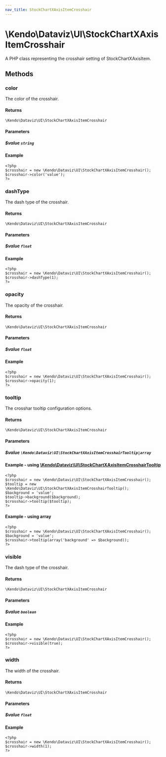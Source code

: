 ```yaml
---
nav_title: StockChartXAxisItemCrosshair
---
```


# \Kendo\Dataviz\UI\StockChartXAxisItemCrosshair

A PHP class representing the crosshair setting of StockChartXAxisItem.


## Methods

### color
The color of the crosshair.

#### Returns
`\Kendo\Dataviz\UI\StockChartXAxisItemCrosshair`

#### Parameters

##### $value `string`



#### Example 
    <?php
    $crosshair = new \Kendo\Dataviz\UI\StockChartXAxisItemCrosshair();
    $crosshair->color('value');
    ?>

### dashType
The dash type of the crosshair.

#### Returns
`\Kendo\Dataviz\UI\StockChartXAxisItemCrosshair`

#### Parameters

##### $value `float`



#### Example 
    <?php
    $crosshair = new \Kendo\Dataviz\UI\StockChartXAxisItemCrosshair();
    $crosshair->dashType(1);
    ?>

### opacity
The opacity of the crosshair.

#### Returns
`\Kendo\Dataviz\UI\StockChartXAxisItemCrosshair`

#### Parameters

##### $value `float`



#### Example 
    <?php
    $crosshair = new \Kendo\Dataviz\UI\StockChartXAxisItemCrosshair();
    $crosshair->opacity(1);
    ?>

### tooltip

The crosshar tooltip configuration options.

#### Returns
`\Kendo\Dataviz\UI\StockChartXAxisItemCrosshair`

#### Parameters

##### $value `\Kendo\Dataviz\UI\StockChartXAxisItemCrosshairTooltip|array`


#### Example - using [\Kendo\Dataviz\UI\StockChartXAxisItemCrosshairTooltip](/api/wrappers/php/Kendo/Dataviz/UI/StockChartXAxisItemCrosshairTooltip)
    <?php
    $crosshair = new \Kendo\Dataviz\UI\StockChartXAxisItemCrosshair();
    $tooltip = new \Kendo\Dataviz\UI\StockChartXAxisItemCrosshairTooltip();
    $background = 'value';
    $tooltip->background($background);
    $crosshair->tooltip($tooltip);
    ?>

#### Example - using array

    <?php
    $crosshair = new \Kendo\Dataviz\UI\StockChartXAxisItemCrosshair();
    $background = 'value';
    $crosshair->tooltip(array('background' => $background));
    ?>

### visible
The dash type of the crosshair.

#### Returns
`\Kendo\Dataviz\UI\StockChartXAxisItemCrosshair`

#### Parameters

##### $value `boolean`



#### Example 
    <?php
    $crosshair = new \Kendo\Dataviz\UI\StockChartXAxisItemCrosshair();
    $crosshair->visible(true);
    ?>

### width
The width of the crosshair.

#### Returns
`\Kendo\Dataviz\UI\StockChartXAxisItemCrosshair`

#### Parameters

##### $value `float`



#### Example 
    <?php
    $crosshair = new \Kendo\Dataviz\UI\StockChartXAxisItemCrosshair();
    $crosshair->width(1);
    ?>

